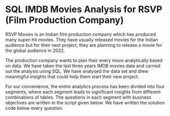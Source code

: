 <h1>SQL IMDB Movies Analysis for RSVP (Film Production Company)</h1>
RSVP Movies is an Indian film production company which has produced many super-hit movies. They have usually released movies for the Indian audience but for their next project, they are planning to release a movie for the global audience in 2022.

The production company wants to plan their every move analytically based on data. We have taken the last three years IMDB movies data and carried out the analysis using SQL. We have analysed the data set and drew meaningful insights that could help them start their new project.

For our convenience, the entire analytics process has been divided into four segments, where each segment leads to significant insights from different combinations of tables. The questions in each segment with business objectives are written in the script given below. We have written the solution code below every question.
